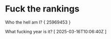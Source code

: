 # Fuck the rankings

Who the hell am I?
{ 25969453 }

What fucking year is it?
[ 2025-03-16T10:06:40Z ]
